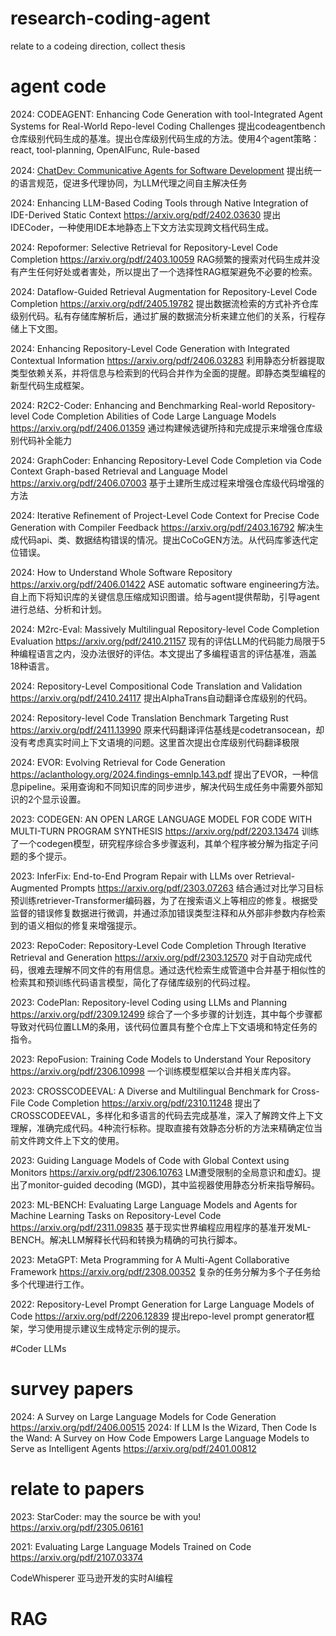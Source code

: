 # research-coding-agent
relate to a codeing direction, collect thesis

# agent code
2024: CODEAGENT: Enhancing Code Generation with tool-Integrated Agent Systems for Real-World Repo-level Coding Challenges
提出codeagentbench仓库级别代码生成的基准。提出仓库级别代码生成的方法。使用4个agent策略：react, tool-planning, OpenAIFunc, Rule-based

2024: [ChatDev: Communicative Agents for Software Development](https://arxiv.org/pdf/2307.07924)
提出统一的语言规范，促进多代理协同，为LLM代理之间自主解决任务

2024: Enhancing LLM-Based Coding Tools through Native Integration of IDE-Derived Static Context https://arxiv.org/pdf/2402.03630
提出IDECoder，一种使用IDE本地静态上下文方法实现跨文档代码生成。

2024: Repoformer: Selective Retrieval for Repository-Level Code Completion https://arxiv.org/pdf/2403.10059
RAG频繁的搜索对代码生成并没有产生任何好处或者害处，所以提出了一个选择性RAG框架避免不必要的检索。

2024: Dataflow-Guided Retrieval Augmentation for Repository-Level Code Completion https://arxiv.org/pdf/2405.19782
提出数据流检索的方式补齐仓库级别代码。私有存储库解析后，通过扩展的数据流分析来建立他们的关系，行程存储上下文图。

2024: Enhancing Repository-Level Code Generation with Integrated Contextual Information https://arxiv.org/pdf/2406.03283
利用静态分析器提取类型依赖关系，并将信息与检索到的代码合并作为全面的提醒。即静态类型编程的新型代码生成框架。

2024: R2C2-Coder: Enhancing and Benchmarking Real-world Repository-level Code Completion Abilities of Code Large Language Models https://arxiv.org/pdf/2406.01359
通过构建候选键所持和完成提示来增强仓库级别代码补全能力

2024: GraphCoder: Enhancing Repository-Level Code Completion via Code Context Graph-based Retrieval and Language Model https://arxiv.org/pdf/2406.07003
基于土建所生成过程来增强仓库级代码增强的方法

2024: Iterative Refinement of Project-Level Code Context for Precise Code Generation with Compiler Feedback https://arxiv.org/pdf/2403.16792
解决生成代码api、类、数据结构错误的情况。提出CoCoGEN方法。从代码库爹迭代定位错误。

2024: How to Understand Whole Software Repository https://arxiv.org/pdf/2406.01422
ASE automatic software engineering方法。
自上而下将知识库的关键信息压缩成知识图谱。给与agent提供帮助，引导agent进行总结、分析和计划。

2024: M2rc-Eval: Massively Multilingual Repository-level Code Completion Evaluation https://arxiv.org/pdf/2410.21157
现有的评估LLM的代码能力局限于5种编程语言之内，没办法很好的评估。本文提出了多编程语言的评估基准，涵盖18种语言。

2024: Repository-Level Compositional Code Translation and Validation https://arxiv.org/pdf/2410.24117
提出AlphaTrans自动翻译仓库级别的代码。

2024: Repository-level Code Translation Benchmark Targeting Rust https://arxiv.org/pdf/2411.13990
原来代码翻译评估基线是codetransocean，却没有考虑真实时间上下文语境的问题。这里首次提出仓库级别代码翻译极限

2024: EVOR: Evolving Retrieval for Code Generation https://aclanthology.org/2024.findings-emnlp.143.pdf
提出了EVOR，一种信息pipeline。采用查询和不同知识库的同步进步，解决代码生成任务中需要外部知识的2个显示设置。

2023: CODEGEN: AN OPEN LARGE LANGUAGE MODEL FOR
CODE WITH MULTI-TURN PROGRAM SYNTHESIS https://arxiv.org/pdf/2203.13474
训练了一个codegen模型，研究程序综合多步骤返利，其单个程序被分解为指定子问题的多个提示。

2023: InferFix: End-to-End Program Repair with LLMs over Retrieval-Augmented Prompts https://arxiv.org/pdf/2303.07263
结合通过对比学习目标预训练retriever-Transformer编码器，为了在搜索语义上等相应的修复。根据受监督的错误修复数据进行微调，并通过添加错误类型注释和从外部非参数内存检索到的语义相似的修复来增强提示。

2023: RepoCoder: Repository-Level Code Completion Through Iterative Retrieval and Generation https://arxiv.org/pdf/2303.12570
对于自动完成代码，很难去理解不同文件的有用信息。通过迭代检索生成管道中合并基于相似性的检索其和预训练代码语言模型，简化了存储库级别的代码过程。

2023: CodePlan: Repository-level Coding using LLMs and Planning https://arxiv.org/pdf/2309.12499
综合了一个多步骤的计划连，其中每个步骤都导致对代码位置LLM的条用，该代码位置具有整个仓库上下文语境和特定任务的指令。

2023: RepoFusion: Training Code Models to Understand Your Repository https://arxiv.org/pdf/2306.10998
一个训练模型框架以合并相关库内容。

2023: CROSSCODEEVAL: A Diverse and Multilingual
Benchmark for Cross-File Code Completion https://arxiv.org/pdf/2310.11248
提出了CROSSCODEEVAL，多样化和多语言的代码去完成基准，深入了解跨文件上下文理解，准确完成代码。4种流行标称。提取直接有效静态分析的方法来精确定位当前文件跨文件上下文的使用。

2023: Guiding Language Models of Code with Global Context using Monitors https://arxiv.org/pdf/2306.10763 
LM遭受限制的全局意识和虚幻。提出了monitor-guided decoding (MGD)，其中监视器使用静态分析来指导解码。

2023: ML-BENCH: Evaluating Large Language Models and Agents for Machine Learning Tasks on Repository-Level Code https://arxiv.org/pdf/2311.09835
基于现实世界编程应用程序的基准开发ML-BENCH。解决LLM解释长代码和转换为精确的可执行脚本。

2023: MetaGPT: Meta Programming for A Multi-Agent Collaborative Framework https://arxiv.org/pdf/2308.00352
复杂的任务分解为多个子任务给多个代理进行工作。

2022: Repository-Level Prompt Generation for Large Language Models of Code https://arxiv.org/pdf/2206.12839
提出repo-level prompt generator框架，学习使用提示建议生成特定示例的提示。

#Coder LLMs



# survey papers
2024: A Survey on Large Language Models for Code Generation https://arxiv.org/pdf/2406.00515
2024: If LLM Is the Wizard, Then Code Is the Wand: A Survey on How Code Empowers Large Language Models to Serve as Intelligent Agents https://arxiv.org/pdf/2401.00812


# relate to papers
2023: StarCoder: may the source be with you! https://arxiv.org/pdf/2305.06161

2021: Evaluating Large Language Models Trained on Code https://arxiv.org/pdf/2107.03374

CodeWhisperer 
亚马逊开发的实时AI编程

# RAG
